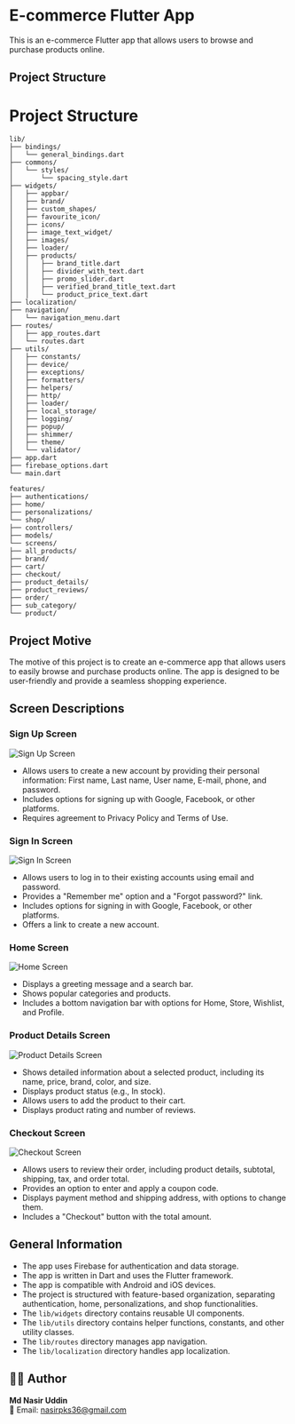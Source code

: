 # E-commerce Flutter App

This is an e-commerce Flutter app that allows users to browse and purchase products online.

## Project Structure

# Project Structure

```plaintext
lib/
├── bindings/
│   └── general_bindings.dart
├── commons/
│   └── styles/
│       └── spacing_style.dart
├── widgets/
│   ├── appbar/
│   ├── brand/
│   ├── custom_shapes/
│   ├── favourite_icon/
│   ├── icons/
│   ├── image_text_widget/
│   ├── images/
│   ├── loader/
│   ├── products/
│   │   ├── brand_title.dart
│   │   ├── divider_with_text.dart
│   │   ├── promo_slider.dart
│   │   ├── verified_brand_title_text.dart
│   │   └── product_price_text.dart
├── localization/
├── navigation/
│   └── navigation_menu.dart
├── routes/
│   ├── app_routes.dart
│   └── routes.dart
├── utils/
│   ├── constants/
│   ├── device/
│   ├── exceptions/
│   ├── formatters/
│   ├── helpers/
│   ├── http/
│   ├── loader/
│   ├── local_storage/
│   ├── logging/
│   ├── popup/
│   ├── shimmer/
│   ├── theme/
│   └── validator/
├── app.dart
├── firebase_options.dart
└── main.dart

features/
├── authentications/
├── home/
├── personalizations/
└── shop/
├── controllers/
├── models/
└── screens/
├── all_products/
├── brand/
├── cart/
├── checkout/
├── product_details/
├── product_reviews/
├── order/
├── sub_category/
└── product/
```


## Project Motive

The motive of this project is to create an e-commerce app that allows users to easily browse and purchase products online. The app is designed to be user-friendly and provide a seamless shopping experience.

## Screen Descriptions

### Sign Up Screen

![Sign Up Screen](signup_screen.png)

* Allows users to create a new account by providing their personal information: First name, Last name, User name, E-mail, phone, and password.
* Includes options for signing up with Google, Facebook, or other platforms.
* Requires agreement to Privacy Policy and Terms of Use.

### Sign In Screen

![Sign In Screen](signin_screen.png)

* Allows users to log in to their existing accounts using email and password.
* Provides a "Remember me" option and a "Forgot password?" link.
* Includes options for signing in with Google, Facebook, or other platforms.
* Offers a link to create a new account.

### Home Screen

![Home Screen](home_screen.png)

* Displays a greeting message and a search bar.
* Shows popular categories and products.
* Includes a bottom navigation bar with options for Home, Store, Wishlist, and Profile.

### Product Details Screen

![Product Details Screen](product_details_screen.png)

* Shows detailed information about a selected product, including its name, price, brand, color, and size.
* Displays product status (e.g., In stock).
* Allows users to add the product to their cart.
* Displays product rating and number of reviews.

### Checkout Screen

![Checkout Screen](checkout_screen.png)

* Allows users to review their order, including product details, subtotal, shipping, tax, and order total.
* Provides an option to enter and apply a coupon code.
* Displays payment method and shipping address, with options to change them.
* Includes a "Checkout" button with the total amount.

## General Information

* The app uses Firebase for authentication and data storage.
* The app is written in Dart and uses the Flutter framework.
* The app is compatible with Android and iOS devices.
* The project is structured with feature-based organization, separating authentication, home, personalizations, and shop functionalities.
* The `lib/widgets` directory contains reusable UI components.
* The `lib/utils` directory contains helper functions, constants, and other utility classes.
* The `lib/routes` directory manages app navigation.
* The `lib/localization` directory handles app localization.

## 👨‍💻 Author
**Md Nasir Uddin**  
📧 Email: nasirpks36@gmail.com  
